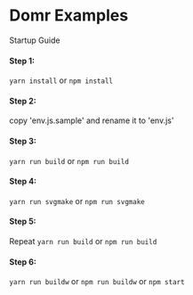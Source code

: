 # Domr Examples

Startup Guide

#### Step 1:
`yarn install` or `npm install`

#### Step 2:
copy 'env.js.sample' and rename it to 'env.js'

#### Step 3:
`yarn run build` or `npm run build`

#### Step 4:
`yarn run svgmake` or `npm run svgmake`

#### Step 5:
Repeat `yarn run build` or `npm run build`

#### Step 6:
`yarn run buildw` or `npm run buildw` or `npm start`

